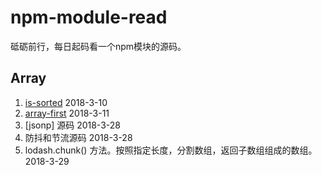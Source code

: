 # npm-module-read
砥砺前行，每日起码看一个npm模块的源码。


## Array

1. [is-sorted](https://github.com/mind029/npm-module-read/blob/master/Array/is-sorted/is-sorted.js) 2018-3-10 
2. [array-first](https://github.com/mind029/npm-module-read/blob/master/Array/array-first/index.js) 2018-3-11
3. [jsonp] 源码 2018-3-28
4. 防抖和节流源码 2018-3-28
5. lodash.chunk() 方法。按照指定长度，分割数组，返回子数组组成的数组。2018-3-29